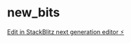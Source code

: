 # new_bits

[Edit in StackBlitz next generation editor ⚡️](https://stackblitz.com/~/github.com/AmarSingh-11/new_bits)